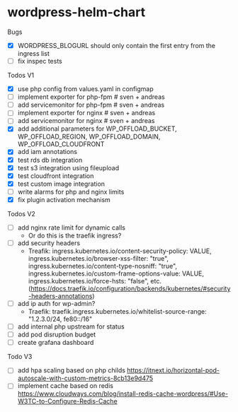 # wordpress-helm-chart

Bugs
* [x] WORDPRESS_BLOGURL should only contain the first entry from the ingress list
* [ ] fix inspec tests

Todos V1
* [x] use php config from values.yaml in configmap
* [ ] implement exporter for php-fpm # sven + andreas
* [ ] add servicemonitor for php-fpm # sven + andreas
* [ ] implement exporter for nginx # sven + andreas
* [ ] add servicemonitor for nginx # sven + andreas
* [x] add additional parameters for WP_OFFLOAD_BUCKET, WP_OFFLOAD_REGION, WP_OFFLOAD_DOMAIN, WP_OFFLOAD_CLOUDFRONT
* [x] add iam annotations
* [X] test rds db integration
* [X] test s3 integration using fileupload
* [X] test cloudfront integration
* [x] test custom image integration 
* [ ] write alarms for php and nginx limits
* [X] fix plugin activation mechanism

Todos V2
* [ ] add nginx rate limit for dynamic calls
  - Or do this is the traefik ingress?
* [ ] add security headers
  - Treafik: ingress.kubernetes.io/content-security-policy: VALUE, ingress.kubernetes.io/browser-xss-filter: "true", ingress.kubernetes.io/content-type-nosniff: "true", ingress.kubernetes.io/custom-frame-options-value: VALUE, ingress.kubernetes.io/force-hsts: "false", etc. (https://docs.traefik.io/configuration/backends/kubernetes/#security-headers-annotations)
* [ ] add ip auth for wp-admin?
  - Traefik: traefik.ingress.kubernetes.io/whitelist-source-range: "1.2.3.0/24, fe80::/16"
* [ ] add internal php upstream for status
* [ ] add pod disruption budget
* [ ] create grafana dashboard

Todo V3
* [ ] add hpa scaling based on php childs https://itnext.io/horizontal-pod-autoscale-with-custom-metrics-8cb13e9d475
* [ ] implement cache based on redis https://www.cloudways.com/blog/install-redis-cache-wordpress/#Use-W3TC-to-Configure-Redis-Cache
